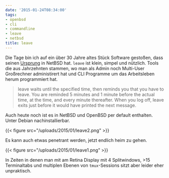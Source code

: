 ```yaml
---
date: '2015-01-24T08:34:00'
tags:
- openbsd
- cli
- commandline
- leave
- netbsd
title: leave
---
```


Die Tage bin ich auf ein über 30 Jahre altes Stück Software gestoßen, dass
seinen
[Ursprung](http://ftp.rrzn.uni-hannover.de/pub/mirror/bsd/NetBSD/NetBSD-current/src/usr.bin/leave/)
in NetBSD hat. `leave` ist klein, simpel und nützlich.  Tools die aus
Jahrzehnten stammen, wo man als Admin noch Multi-User Großrechner administirert
hat und CLI Programme um das Arbeitsleben herum programmiert hat.

> leave waits until the specified time, then reminds you
> that you have to leave. You are reminded 5 minutes and 1 minute before the
> actual time, at the time, and every minute thereafter. When you log off,
> leave exits just before it would have printed the next message.

Auch heute noch ist es in NetBSD und OpenBSD per default enthalten. Unter Debian
nachinstallierbar.

{{< figure src="/uploads/2015/01/leave2.png" >}}

Es kann auch etwas penetrant werden, jetzt endlich heim zu gehen.

{{< figure src="/uploads/2015/01/leave1.png" >}}

In Zeiten in denen man mit am Retina Display mit 4 Splitwindows, &gt;15
Terminaltabs und multiplen Ebenen von `tmux`-Sessions sitzt aber leider eher
unpraktisch.